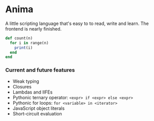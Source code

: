 # Anima

A little scripting language that's easy to to read, write and learn. The frontend is nearly finished.


```ruby
def count(n)
  for i in range(n)
    print(i)
  end
end
```

### Current and future features

* Weak typing
* Closures
* Lambdas and IIFEs
* Pythonic ternary operator: `<expr> if <expr> else <expr>`
* Pythonic for loops: `for <variable> in <iterator>`
* JavaScript object literals
* Short-circuit evaluation
